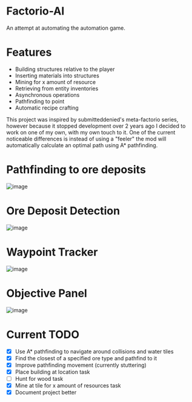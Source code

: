 # Factorio-AI

An attempt at automating the automation game.

# Features
- Building structures relative to the player
- Inserting materials into structures
- Mining for x amount of resource
- Retrieving from entity inventories 
- Asynchronous operations 
- Pathfinding to point 
- Automatic recipe crafting

This project was inspired by submitteddenied's meta-factorio series, however because it stopped development over 2 years ago I decided to work on one of my own, with my own touch to it. One of the current noticeable differences is instead of using a "feeler" the mod will automatically calculate an optimal path using A* pathfinding. 

# Pathfinding to ore deposits 
![image](https://github.com/UZ9/Factorio-AI/assets/36551149/1bbe7f97-5dbb-4aa1-b710-4ff792d2b088)

# Ore Deposit Detection
![image](https://github.com/UZ9/Factorio-AI/assets/36551149/91ef9466-2878-46d0-a4a6-6a9572cc5d2d)

# Waypoint Tracker
![image](https://github.com/UZ9/Factorio-AI/assets/36551149/c3864846-2a2b-4176-b503-8dd01fdf0970)

# Objective Panel 
![image](https://github.com/UZ9/Factorio-AI/assets/36551149/c76a5dd8-390e-49b7-a189-a1d3e1cdd0ec)

# Current TODO
- [X] Use A* pathfinding to navigate around collisions and water tiles 
- [X] Find the closest of a specified ore type and pathfind to it 
- [X] Improve pathfinding movement (currently stuttering)
- [X] Place building at location task
- [ ] Hunt for wood task 
- [X] Mine at tile for x amount of resources task 
- [X] Document project better
